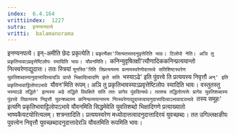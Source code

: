 ```yaml
---
index:  6.4.164
vrittiindex:  1227
sutra:  इनण्यनपत्ये
vritti:  balamanorama 
---
```


इनण्यनपत्ये। इन्-अमीति छेदः प्रकृत्येति। `प्रकृत्यैका'जित्यतस्तदनुवृत्तेरिति भावः। टिलोपो नेति। अञि तु प्रकृतिभावाऽप्रवृत्तेष्टिलोपः स्यादिति भावः। यौवनमिति। `कनिन्युवृषितक्षी'त्यौणादिककनिन्प्रत्ययान्तो नित्स्वरेणाद्युदात्तः। ततः स्त्रियां `यूनस्ति'रिति तिप्रत्ययस्य प्रत्ययस्वरेणोदात्तत्वे सतिशिष्टस्वरेण युवतिशब्दस्यानुदात्तादित्त्वादञि प्राप्ते भिक्षादित्वादणि कृते सति `भस्याऽढे' इति पुंवत्त्वे ति प्रत्ययस्य निवृत्तौ `अन्' इति प्रकृतिभावाट्टिलोपाऽभावे `यौवन'मिति रूपम्। अञि तु प्रकृतिभावस्याऽप्रवृत्तेष्टिलोपः स्यादिति भावः। वस्तुतस्तु `भस्याऽढे तद्धिते' इत्यस्य अढे तद्धिते विवक्षिते सति ततः प्रागेव पुंवदित्यर्थः। ततश्च तद्धितोत्पत्तेः प्रागेव युवतिशब्दस्य पुंवत्त्वे तिप्रत्यस्य निवृत्तौ युवन्शब्दस्य कनिन्प्रत्ययान्तस्य नित्स्वरेणाद्युदात्तत्वादनुदात्तादित्वाऽभावादञभावे `तस्य समूहः' इत्यणि प्रकृतिभावाट्टिलोपाऽभावे यौवनमिति सिद्धमेवेति युवतिशब्दो भिक्षादिगणे प्रत्याख्यातो भाष्यकैयटयोरित्यलम्। शत्रन्तादिति। प्रत्ययस्वरेण मध्योदात्तत्वादनुदात्तादिरयं युवच्छब्दः। तत उगिल्लक्षङीपः पुवत्त्वेन निवृत्तौ युवच्छब्दादनुदात्तादेरञि यौवतमिति रूपमिति भावः। 

